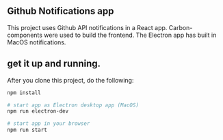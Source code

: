 ## Github Notifications app

This project uses Github API notifications in a React app. Carbon-components were used to build the frontend. 
The Electron app has built in MacOS notifications.

## get it up and running.

After you clone this project, do the following:

```bash
npm install

# start app as Electron desktop app (MacOS)
npm run electron-dev

# start app in your browser
npm run start
```
